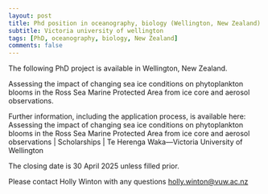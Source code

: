 ```yaml
---
layout: post
title: Phd position in oceanography, biology (Wellington, New Zealand)
subtitle: Victoria university of wellington
tags: [PhD, oceanography, biology, New Zealand]
comments: false
---
```

The following PhD project is available in Wellington, New Zealand.

 

Assessing the impact of changing sea ice conditions on phytoplankton blooms in the Ross Sea Marine Protected Area from ice core and aerosol observations.

 

Further information, including the application process, is available here: Assessing the impact of changing sea ice conditions on phytoplankton blooms in the Ross Sea Marine Protected Area from ice core and aerosol observations | Scholarships | Te Herenga Waka—Victoria University of Wellington

 

The closing date is 30 April 2025 unless filled prior.

 

Please contact Holly Winton with any questions holly.winton@vuw.ac.nz

